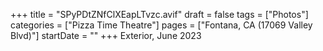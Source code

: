 +++
title = "SPyPDtZNfClXEapLTvzc.avif"
draft = false
tags = ["Photos"]
categories = ["Pizza Time Theatre"]
pages = ["Fontana, CA (17069 Valley Blvd)"]
startDate = ""
+++
Exterior, June 2023
